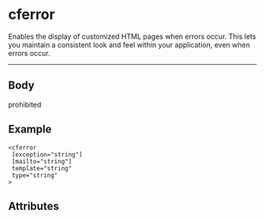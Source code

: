 # cferror


Enables the display of customized HTML pages when errors occur. This lets you maintain a
  consistent look and feel within your application, even when errors occur.

---
## Body
prohibited

## Example
```
<cferror
 [exception="string"]
 [mailto="string"]
 template="string"
 type="string"
>
```
## Attributes
